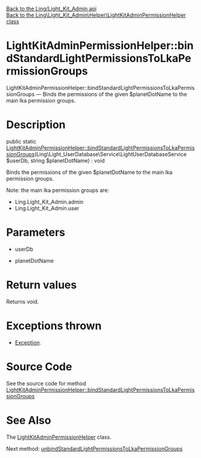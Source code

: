 [Back to the Ling/Light_Kit_Admin api](https://github.com/lingtalfi/Light_Kit_Admin/blob/master/doc/api/Ling/Light_Kit_Admin.md)<br>
[Back to the Ling\Light_Kit_Admin\Helper\LightKitAdminPermissionHelper class](https://github.com/lingtalfi/Light_Kit_Admin/blob/master/doc/api/Ling/Light_Kit_Admin/Helper/LightKitAdminPermissionHelper.md)


LightKitAdminPermissionHelper::bindStandardLightPermissionsToLkaPermissionGroups
================



LightKitAdminPermissionHelper::bindStandardLightPermissionsToLkaPermissionGroups — Binds the permissions of the given $planetDotName to the main lka permission groups.




Description
================


public static [LightKitAdminPermissionHelper::bindStandardLightPermissionsToLkaPermissionGroups](https://github.com/lingtalfi/Light_Kit_Admin/blob/master/doc/api/Ling/Light_Kit_Admin/Helper/LightKitAdminPermissionHelper/bindStandardLightPermissionsToLkaPermissionGroups.md)(Ling\Light_UserDatabase\Service\LightUserDatabaseService $userDb, string $planetDotName) : void




Binds the permissions of the given $planetDotName to the main lka permission groups.

Note: the main lka permission groups are:
- Ling.Light_Kit_Admin.admin
- Ling.Light_Kit_Admin.user




Parameters
================


- userDb

    

- planetDotName

    


Return values
================

Returns void.


Exceptions thrown
================

- [Exception](http://php.net/manual/en/class.exception.php).&nbsp;







Source Code
===========
See the source code for method [LightKitAdminPermissionHelper::bindStandardLightPermissionsToLkaPermissionGroups](https://github.com/lingtalfi/Light_Kit_Admin/blob/master/Helper/LightKitAdminPermissionHelper.php#L28-L55)


See Also
================

The [LightKitAdminPermissionHelper](https://github.com/lingtalfi/Light_Kit_Admin/blob/master/doc/api/Ling/Light_Kit_Admin/Helper/LightKitAdminPermissionHelper.md) class.

Next method: [unbindStandardLightPermissionsToLkaPermissionGroups](https://github.com/lingtalfi/Light_Kit_Admin/blob/master/doc/api/Ling/Light_Kit_Admin/Helper/LightKitAdminPermissionHelper/unbindStandardLightPermissionsToLkaPermissionGroups.md)<br>

